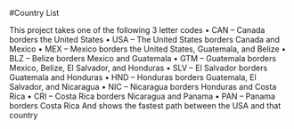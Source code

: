 #Country List

This project takes one of the following 3 letter codes
    • CAN – Canada borders the United States
    • USA – The United States borders Canada and Mexico
    • MEX – Mexico borders the United States, Guatemala, and Belize
    • BLZ – Belize borders Mexico and Guatemala
    • GTM – Guatemala borders Mexico, Belize, El Salvador, and Honduras
    • SLV – El Salvador borders Guatemala and Honduras
    • HND – Honduras borders Guatemala, El Salvador, and Nicaragua
    • NIC – Nicaragua borders Honduras and Costa Rica
    • CRI – Costa Rica borders Nicaragua and Panama
    • PAN – Panama borders Costa Rica
And shows the fastest path between the USA and that country
